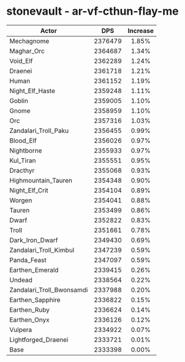 # stonevault - ar-vf-cthun-flay-me
| Actor | DPS | Increase |
|---|:---:|:---:|
|Mechagnome|2376479|1.85%|
|Maghar_Orc|2364687|1.34%|
|Void_Elf|2362289|1.24%|
|Draenei|2361718|1.21%|
|Human|2361152|1.19%|
|Night_Elf_Haste|2359248|1.11%|
|Goblin|2359005|1.10%|
|Gnome|2358959|1.10%|
|Orc|2357316|1.03%|
|Zandalari_Troll_Paku|2356455|0.99%|
|Blood_Elf|2356026|0.97%|
|Nightborne|2355933|0.97%|
|Kul_Tiran|2355551|0.95%|
|Dracthyr|2355068|0.93%|
|Highmountain_Tauren|2354348|0.90%|
|Night_Elf_Crit|2354104|0.89%|
|Worgen|2354041|0.88%|
|Tauren|2353499|0.86%|
|Dwarf|2352822|0.83%|
|Troll|2351661|0.78%|
|Dark_Iron_Dwarf|2349430|0.69%|
|Zandalari_Troll_Kimbul|2347239|0.59%|
|Panda_Feast|2347097|0.59%|
|Earthen_Emerald|2339415|0.26%|
|Undead|2338564|0.22%|
|Zandalari_Troll_Bwonsamdi|2337988|0.20%|
|Earthen_Sapphire|2336822|0.15%|
|Earthen_Ruby|2336624|0.14%|
|Earthen_Onyx|2336126|0.12%|
|Vulpera|2334922|0.07%|
|Lightforged_Draenei|2333721|0.01%|
|Base|2333398|0.00%|
